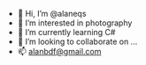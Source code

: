 - 👋 Hi, I’m @alaneqs
- 👀 I’m interested in photography
- 🌱 I’m currently learning C#
- 💞️ I’m looking to collaborate on ...
- 📫 alanbdf@gmail.com

<!---
alaneqs/alaneqs is a ✨ special ✨ repository because its `README.md` (this file) appears on your GitHub profile.
You can click the Preview link to take a look at your changes.
--->

